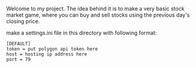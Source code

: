 Welcome to my project. The idea behind it is to make a very basic stock market game, where you can buy and sell stocks using the previous day's closing price.

make a settings.ini file in this directory with following format:

```
[DEFAULT]
token = put polygon api token here
host = hosting ip address here
port = 79
```